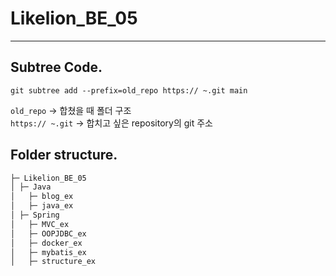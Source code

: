 # Likelion_BE_05
---

## Subtree Code.
```
git subtree add --prefix=old_repo https:// ~.git main
```
`old_repo` -> 합쳤을 때 폴더 구조<br>
`https:// ~.git` -> 합치고 싶은 repository의 git 주소
<br>
## Folder structure.
```markdown
├─ Likelion_BE_05
│ ├─ Java
│   ├─ blog_ex
│   ├─ java_ex
│ ├─ Spring
│   ├─ MVC_ex
│   ├─ OOPJDBC_ex
│   ├─ docker_ex
│   ├─ mybatis_ex
│   ├─ structure_ex
```

